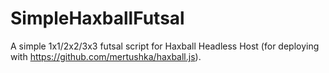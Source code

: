 # SimpleHaxballFutsal

A simple 1x1/2x2/3x3 futsal script for Haxball Headless Host (for deploying with https://github.com/mertushka/haxball.js).
